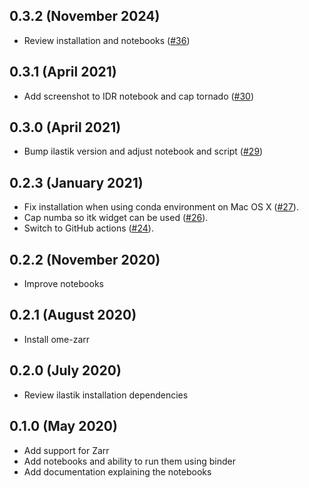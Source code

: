 0.3.2 (November 2024)
---------------------

- Review installation and notebooks ([#36](https://github.com/ome/omero-guide-ilastik/pull/36))


0.3.1 (April 2021)
------------------

- Add screenshot to IDR notebook and cap tornado ([#30](https://github.com/ome/omero-guide-ilastik/pull/30))

0.3.0 (April 2021)
------------------

- Bump ilastik version and adjust notebook and script ([#29](https://github.com/ome/omero-guide-ilastik/pull/29))

0.2.3 (January 2021)
--------------------

- Fix installation when using conda environment on Mac OS X ([#27](https://github.com/ome/omero-guide-ilastik/pull/27)).
- Cap numba so itk widget can be used ([#26](https://github.com/ome/omero-guide-ilastik/pull/26)).
- Switch to GitHub actions ([#24](https://github.com/ome/omero-guide-ilastik/pull/24)).


0.2.2 (November 2020)
---------------------

- Improve notebooks

0.2.1 (August 2020)
-------------------

- Install ome-zarr

0.2.0 (July 2020)
-----------------

- Review ilastik installation dependencies

0.1.0 (May 2020)
----------------

- Add support for Zarr
- Add notebooks and ability to run them using binder
- Add documentation explaining the notebooks
